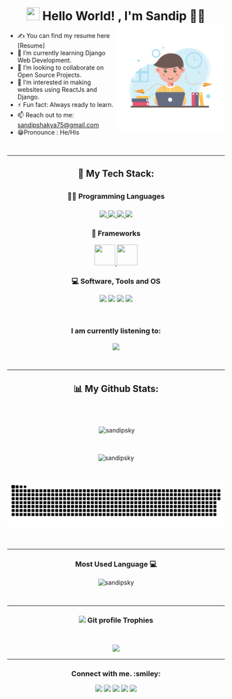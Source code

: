 <h1 align="center"><img src="https://raw.githubusercontent.com/MartinHeinz/MartinHeinz/master/wave.gif" width="30px" height="30px" /> Hello World! 
, I'm Sandip 👦‍💻</h1>
<img align="right" width="250" style="margin-top:-20px;" src="https://github.com/sandipsky/sandipsky/blob/main/.github/workflows/%E2%80%94Pngtree%E2%80%94young%20people%20work%20and%20study_5426651.png?raw=true">


- ✍ You can find my resume here [Resume]
- 🌱 I’m currently learning Django Web Development.
- 💞️ I’m looking to collaborate on Open Source Projects.
- 👀 I’m interested in making websites using ReactJs and Django.
- ⚡ Fun fact: Always ready to learn.
- 📫 Reach out to me: sandipshakya75@gmail.com
- 😁Pronounce : He/His


<br clear="right"/>

<hr>

<h2 align="center">🚀 My Tech Stack:<h2>

<h3 align="center">👨‍💻 Programming Languages<h3>

<p align="center">
<a href="https://www.w3.org/html/" target="_blank"> <img src="https://img.icons8.com/color/48/000000/html-5.png"/> </a>
<a href="https://www.w3schools.com/css/" target="_blank"> <img src="https://img.icons8.com/color/48/000000/css3.png"/> </a>
    <a href="https://developer.mozilla.org/en-US/docs/Web/JavaScript" target="_blank"> <img src="https://img.icons8.com/color/48/000000/javascript.png"/> </a>
<a href="https://www.python.org" target="_blank"> <img src="https://img.icons8.com/color/48/000000/python.png"/> </a>
</p>

<h3 align="center">🧰 Frameworks</h3>
<p align="center">    
<a href="https://www.djangoproject.com/" target="_blank"> <img src="https://icon-icons.com/downloadimage.php?id=130645&root=2107/PNG/512/&file=file_type_django_icon_130645.png" height="48px" width="48px"/> </a>
<a href="https://www.djangoproject.com/" target="_blank"> <img src="https://www.svgrepo.com/show/303500/react-1-logo.svg" height="48px" width="48px"/></a>    
</p>

<h3 align="center">💻 Software, Tools and OS</h3>
<p align="center">
<a target="_blank" href="https://code.visualstudio.com/"><img src="https://img.icons8.com/color/48/undefined/visual-studio-code-2019.png"/></a>
<a target="_blank" href="https://git-scm.com/"><img src="https://img.icons8.com/color/48/undefined/git.png"/></a>
<a target="_blank" href="https://www.microsoft.com/en-us/software-download/windows10"><img src="https://img.icons8.com/color/48/undefined/windows-10.png"/></a>
<a target="_blank" href="https://www.linux.org/"><img src="https://img.icons8.com/color/48/undefined/linux--v1.png"/></a>
</p>

<br>

<h3 align="center"> I am currently listening to: </h3>

<!-- [![spotify-github-profile](https://spotify-github-profile.vercel.app/api/view?uid=313hsrznjsqk4nmkkidldrbwebbu&cover_image=true&theme=default)](https://github.com/kittinan/spotify-github-profile) -->

<!--     [![spotify-github-profile](https://spotify-github-profile.vercel.app/api/view?uid=313hsrznjsqk4nmkkidldrbwebbu&cover_image=false&theme=default)](https://github.com/kittinan/spotify-github-profile) -->
    
<p align="center"><img align="center" src="https://spotify-github-profile.vercel.app/api/view?uid=313hsrznjsqk4nmkkidldrbwebbu&cover_image=false&theme=default"></p>
<br>

<hr>

<h2 align="center">📊 My Github Stats:</h2>
<br>



<br>

<p align="center">&nbsp;<img align="center" src="https://github-readme-stats.vercel.app/api?username=sandipsky&show_icons=true&theme=dark&locale=en" alt="sandipsky" /></p>

<br>

<p align="center"><img align="center" src="https://github-readme-streak-stats.herokuapp.com/?user=sandipsky&theme=dark" alt="sandipsky" /></p>

<br>

<p align="center"><img src="https://github.com/sandipsky/sandipsky/blob/output/github-contribution-grid-snake.svg"></p>

<br>
<hr>

<h3 align= "center"> <b>Most Used Language 💻</b></h3>
<p align="center"><img align="center" src="https://github-readme-stats.vercel.app/api/top-langs?username=sandipsky&show_icons=true&theme=dark&locale=en&layout=compact" alt="sandipsky" /></p>


<br>

<hr>

<h3 align="center"><img src="https://media.giphy.com/media/QaMcXSekUWx7aogAUr/giphy.gif" width="30" />&nbsp;Git profile Trophies</h3><br>
<p align="center"><img src="https://github-profile-trophy.vercel.app/?username=sandipsky&theme=juicyfresh&no-bg=true" /></p>
<hr>

<h3 align = "center"><b>Connect with me. :smiley:</b></h3>
<p align="center">
<a href="https://www.facebook.com/s4sandipsky/"><img src="https://img.icons8.com/fluency/48/undefined/facebook-new.png"/></a>
<a href="https://www.instagram.com/sandipsky1/"><img src="https://img.icons8.com/fluency/48/undefined/instagram-new.png"/></a>
<a href="https://twitter.com/SandipSky1"><img src="https://img.icons8.com/color/48/000000/twitter--v1.png"/></a>
<a href="https://www.youtube.com/channel/UC7QBh73Rm2PYQs8WFPV1ELg"><img src="https://img.icons8.com/color/48/undefined/youtube-play.png"/></a>
<a href="https://www.linkedin.com/in/sandip-shakya-8230b91a5/"><img src="https://img.icons8.com/color/48/000000/linkedin.png"/></a>
</p>
